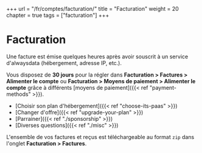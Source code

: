 +++
url = "/fr/comptes/facturation/"
title = "Facturation"
weight = 20
chapter = true
tags = ["facturation"]
+++

# Facturation

Une facture est émise quelques heures après avoir souscrit à un service d'alwaysdata (hébergement, adresse IP, etc.).

Vous disposez de **30 jours** pour la régler dans **Facturation > Factures > Alimenter le compte** ou **Facturation > Moyens de paiement > Alimenter le compte** grâce à différents [moyens de paiement]({{< ref "payment-methods" >}}).

- [Choisir son plan d'hébergement]({{< ref "choose-its-paas" >}})
- [Changer d'offre]({{< ref "upgrade-your-plan" >}})
- [Parrainer]({{< ref "./sponsorship" >}})
- [Diverses questions]({{< ref "./misc" >}})

L'ensemble de vos factures et reçus est téléchargeable au format `zip` dans l'onglet **Facturation > Factures**.
